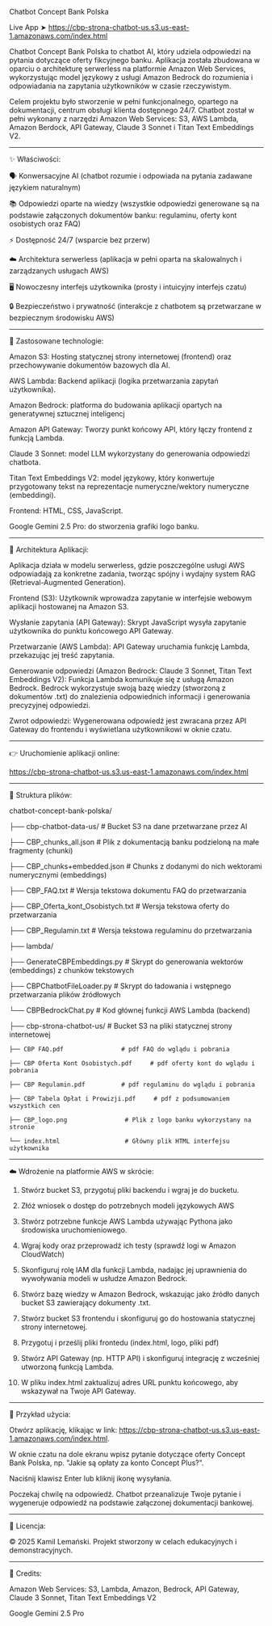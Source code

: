 Chatbot Concept Bank Polska

Live App ➤ https://cbp-strona-chatbot-us.s3.us-east-1.amazonaws.com/index.html

Chatbot Concept Bank Polska to chatbot AI, który udziela odpowiedzi na pytania dotyczące oferty fikcyjnego banku. Aplikacja została zbudowana w oparciu o architekturę serwerless na platformie Amazon Web Services, wykorzystując model językowy z usługi Amazon Bedrock do rozumienia i odpowiadania na zapytania użytkowników w czasie rzeczywistym.

Celem projektu było stworzenie w pełni funkcjonalnego, opartego na dokumentacji, centrum obsługi klienta dostępnego 24/7.
Chatbot został w pełni wykonany z narzędzi Amazon Web Services: S3, AWS Lambda, Amazon Berdock, API Gateway, Claude 3 Sonnet i Titan Text Embeddings V2.

------------
✨ Właściwości:

🗣️ Konwersacyjne AI (chatbot rozumie i odpowiada na pytania zadawane językiem naturalnym)

📚 Odpowiedzi oparte na wiedzy (wszystkie odpowiedzi generowane są na podstawie załączonych dokumentów banku: regulaminu, oferty kont osobistych oraz FAQ)

⚡ Dostępność 24/7 (wsparcie bez przerw)

☁️ Architektura serwerless (aplikacja w pełni oparta na skalowalnych i zarządzanych usługach AWS)

🖥️ Nowoczesny interfejs użytkownika (prosty i intuicyjny interfejs czatu)

🔒 Bezpieczeństwo i prywatność (interakcje z chatbotem są przetwarzane w bezpiecznym środowisku AWS)

------------
🧪 Zastosowane technologie:

Amazon S3: Hosting statycznej strony internetowej (frontend) oraz przechowywanie dokumentów bazowych dla AI.

AWS Lambda: Backend aplikacji (logika przetwarzania zapytań użytkownika).

Amazon Bedrock: platforma do budowania aplikacji opartych na generatywnej sztucznej inteligencj

Amazon API Gateway: Tworzy punkt końcowy API, który łączy frontend z funkcją Lambda.

Claude 3 Sonnet: model LLM wykorzystany do generowania odpowiedzi chatbota.

Titan Text Embeddings V2: model językowy, który konwertuje przygotowany tekst na reprezentacje numeryczne/wektory numeryczne (embeddingi).

Frontend: HTML, CSS, JavaScript.

Google Gemini 2.5 Pro: do stworzenia grafiki logo banku.

------------
🧠 Architektura Aplikacji:

Aplikacja działa w modelu serwerless, gdzie poszczególne usługi AWS odpowiadają za konkretne zadania, tworząc spójny i wydajny system RAG (Retrieval-Augmented Generation).

Frontend (S3): Użytkownik wprowadza zapytanie w interfejsie webowym aplikacji hostowanej na Amazon S3.

Wysłanie zapytania (API Gateway): Skrypt JavaScript wysyła zapytanie użytkownika do punktu końcowego API Gateway.

Przetwarzanie (AWS Lambda): API Gateway uruchamia funkcję Lambda, przekazując jej treść zapytania.

Generowanie odpowiedzi (Amazon Bedrock: Claude 3 Sonnet, Titan Text Embeddings V2): Funkcja Lambda komunikuje się z usługą Amazon Bedrock. Bedrock wykorzystuje swoją bazę wiedzy (stworzoną z dokumentów .txt) do znalezienia odpowiednich informacji i generowania precyzyjnej odpowiedzi.

Zwrot odpowiedzi: Wygenerowana odpowiedź jest zwracana przez API Gateway do frontendu i wyświetlana użytkownikowi w oknie czatu.

------------
👉 Uruchomienie aplikacji online:

https://cbp-strona-chatbot-us.s3.us-east-1.amazonaws.com/index.html

------------
📂 Struktura plików:

chatbot-concept-bank-polska/

├── cbp-chatbot-data-us/           # Bucket S3 na dane przetwarzane przez AI       

   ├── CBP_chunks_all.json        # Plik z dokumentacją banku podzieloną na małe fragmenty (chunki)

   ├── CBP_chunks+embedded.json      # Chunks z dodanymi do nich wektorami numerycznymi (embeddings)

   ├── CBP_FAQ.txt                # Wersja tekstowa dokumentu FAQ do przetwarzania

   ├── CBP_Oferta_kont_Osobistych.txt      # Wersja tekstowa oferty do przetwarzania

   ├── CBP_Regulamin.txt          # Wersja tekstowa regulaminu do przetwarzania


├── lambda/

   ├── GenerateCBPEmbeddings.py      # Skrypt do generowania wektorów (embeddings) z chunków tekstowych

   ├── CBPChatbotFileLoader.py       # Skrypt do ładowania i wstępnego przetwarzania plików źródłowych

   └── CBPBedrockChat.py             # Kod głównej funkcji AWS Lambda (backend)


├── cbp-strona-chatbot-us/         # Bucket S3 na pliki statycznej strony internetowej 

    ├── CBP FAQ.pdf                # pdf FAQ do wglądu i pobrania
    
    ├── CBP Oferta Kont Osobistych.pdf     # pdf oferty kont do wglądu i pobrania
    
    ├── CBP Regulamin.pdf          # pdf regulaminu do wglądu i pobrania
    
    ├── CBP Tabela Opłat i Prowizji.pdf     # pdf z podsumowaniem wszystkich cen
    
    ├── CBP_logo.png                # Plik z logo banku wykorzystany na stronie
    
    └── index.html                  # Główny plik HTML interfejsu użytkownika

------------
☁️ Wdrożenie na platformie AWS w skrócie:

1. Stwórz bucket S3, przygotuj pliki backendu i wgraj je do bucketu.

2. Złóż wniosek o dostęp do potrzebnych modeli językowych AWS

3. Stwórz potrzebne funkcje AWS Lambda używając Pythona jako środowiska uruchomieniowego.

4. Wgraj kody oraz przeprowadź ich testy (sprawdź logi w Amazon CloudWatch)

5. Skonfiguruj rolę IAM dla funkcji Lambda, nadając jej uprawnienia do wywoływania modeli w usłudze Amazon Bedrock.

6. Stwórz bazę wiedzy w Amazon Bedrock, wskazując jako źródło danych bucket S3 zawierający dokumenty .txt.

7. Stwórz bucket S3 frontendu i skonfiguruj go do hostowania statycznej strony internetowej.

8. Przygotuj i prześlij pliki frontedu (index.html, logo, pliki pdf)

9. Stwórz API Gateway (np. HTTP API) i skonfiguruj integrację z wcześniej utworzoną funkcją Lambda.

10. W pliku index.html zaktualizuj adres URL punktu końcowego, aby wskazywał na Twoje API Gateway.

------------
📌 Przykład użycia:

Otwórz aplikację, klikając w link: https://cbp-strona-chatbot-us.s3.us-east-1.amazonaws.com/index.html.

W oknie czatu na dole ekranu wpisz pytanie dotyczące oferty Concept Bank Polska, np. "Jakie są opłaty za konto Concept Plus?".

Naciśnij klawisz Enter lub kliknij ikonę wysyłania.

Poczekaj chwilę na odpowiedź. Chatbot przeanalizuje Twoje pytanie i wygeneruje odpowiedź na podstawie załączonej dokumentacji bankowej.

------------
📝 Licencja:

© 2025 Kamil Lemański. Projekt stworzony w celach edukacyjnych i demonstracyjnych.

------------
🙏 Credits:

Amazon Web Services:
S3, Lambda, Amazon, Bedrock, API Gateway, Claude 3 Sonnet, Titan Text Embeddings V2

Google Gemini 2.5 Pro
